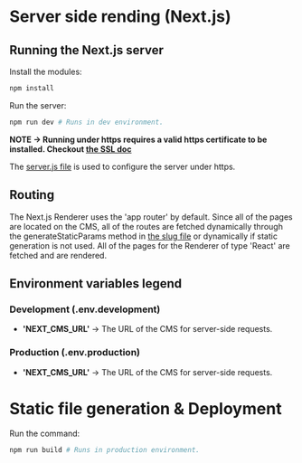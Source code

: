 Server side rending (Next.js)
======================================================

## Running the Next.js server
Install the modules:
``` bash
npm install
```

Run the server:
``` bash
npm run dev # Runs in dev environment.
```
**NOTE -> Running under https requires a valid https certificate to be installed. Checkout [the SSL doc](./SSL.md)**

The [server.js file](../server.js) is used to configure the server under https.

## Routing
The Next.js Renderer uses the 'app router' by default. Since all of the pages are located on the CMS, all of the routes are fetched dynamically through the generateStaticParams method in [the slug file](/src/app/[...slug]/page.tsx) or dynamically if static generation is not used. All of the pages for the Renderer of type 'React' are fetched and are rendered.

## Environment variables legend

### Development (.env.development)
* **'NEXT_CMS_URL'** -> The URL of the CMS for server-side requests.

### Production (.env.production)
* **'NEXT_CMS_URL'** -> The URL of the CMS for server-side requests.

# Static file generation & Deployment
Run the command:
``` bash
npm run build # Runs in production environment.
```


